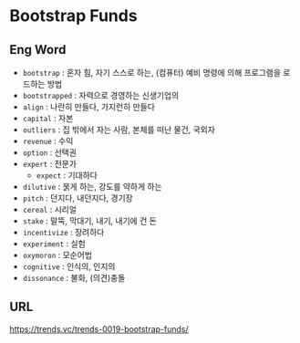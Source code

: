 # Bootstrap Funds

## Eng Word

- `bootstrap` : 혼자 힘, 자기 스스로 하는, (컴퓨터) 예비 명령에 의해 프로그램을 로드하는 방법
- `bootstrapped` : 자력으로 경영하는 신생기업의
- `align` : 나란히 만들다, 가지런히 만들다
- `capital` : 자본
- `outliers` : 집 밖에서 자는 사람, 본체를 떠난 물건, 국외자
- `revenue` : 수익
- `option` : 선택권
- `expert` : 전문가
  - `expect` : 기대하다
- `dilutive` : 묽게 하는, 강도를 약하게 하는
- `pitch` : 던지다, 내던지다, 경기장
- `cereal` : 시리얼
- `stake` : 말뚝, 막대기, 내기, 내기에 건 돈
- `incentivize` : 장려하다
- `experiment` : 실험
- `oxymoron` : 모순어법
- `cognitive` : 인식의, 인지의
- `dissonance` : 불화, (의견)충돌

## URL

<https://trends.vc/trends-0019-bootstrap-funds/>
